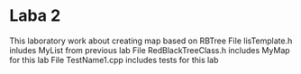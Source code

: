 # Laba 2
This laboratory work about creating map based on RBTree
File lisTemplate.h inludes MyList from previous lab
File RedBlackTreeClass.h includes MyMap for this lab
File TestName1.cpp includes tests for this lab
